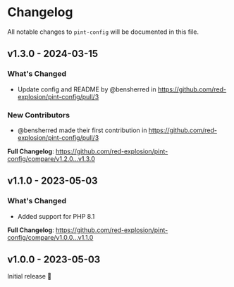 # Changelog

All notable changes to `pint-config` will be documented in this file.

## v1.3.0 - 2024-03-15

### What's Changed

* Update config and README by @bensherred in https://github.com/red-explosion/pint-config/pull/3

### New Contributors

* @bensherred made their first contribution in https://github.com/red-explosion/pint-config/pull/3

**Full Changelog**: https://github.com/red-explosion/pint-config/compare/v1.2.0...v1.3.0

## v1.1.0 - 2023-05-03

### What's Changed

- Added support for PHP 8.1

**Full Changelog**: https://github.com/red-explosion/pint-config/compare/v1.0.0...v1.1.0

## v1.0.0 - 2023-05-03

Initial release 🎉
